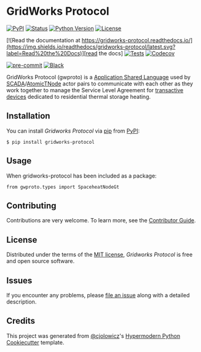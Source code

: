 # GridWorks Protocol

[![PyPI](https://img.shields.io/pypi/v/gridworks-protocol.svg)][pypi_]
[![Status](https://img.shields.io/pypi/status/gridworks-protocol.svg)][status]
[![Python Version](https://img.shields.io/pypi/pyversions/gridworks-protocol)][python version]
[![License](https://img.shields.io/pypi/l/gridworks-protocol)][license]

[![Read the documentation at https://gridworks-protocol.readthedocs.io/](https://img.shields.io/readthedocs/gridworks-protocol/latest.svg?label=Read%20the%20Docs)][read the docs]
[![Tests](https://github.com/thegridelectric/gridworks-protocol/workflows/Tests/badge.svg)][tests]
[![Codecov](https://codecov.io/gh/thegridelectric/gridworks-protocol/branch/main/graph/badge.svg)][codecov]

[![pre-commit](https://img.shields.io/badge/pre--commit-enabled-brightgreen?logo=pre-commit&logoColor=white)][pre-commit]
[![Black](https://img.shields.io/badge/code%20style-black-000000.svg)][black]

[pypi_]: https://pypi.org/project/gridworks-protocol/
[status]: https://pypi.org/project/gridworks-protocol/
[python version]: https://pypi.org/project/gridworks-protocol
[read the docs]: https://gridworks-protocol.readthedocs.io/
[tests]: https://github.com/thegridelectric/gridworks-protocol/actions?workflow=Tests
[codecov]: https://app.codecov.io/gh/thegridelectric/gridworks-protocol
[pre-commit]: https://github.com/pre-commit/pre-commit
[black]: https://github.com/psf/black

GridWorks Protocol (gwproto) is a [Application Shared Language](https://gridwork-type-registry.readthedocs.io/en/latest/asls.html)
used by [SCADA](https://gridworks.readthedocs.io/en/latest/scada.html)/[AtomicTNode](https://gridworks.readthedocs.io/en/latest/atomic-t-node.html) actor pairs to communicate
with each other as they work together to manage the Service Level Agreement for
[transactive devices](https://gridworks.readthedocs.io/en/latest/transactive-device.html) dedicated to residential thermal storage heating.

## Installation

You can install _Gridworks Protocol_ via [pip] from [PyPI]:

```console
$ pip install gridworks-protocol
```

## Usage

When gridworks-protocol has been included as a package:

```
from gwproto.types import SpaceheatNodeGt
```

## Contributing

Contributions are very welcome.
To learn more, see the [Contributor Guide].

## License

Distributed under the terms of the [MIT license][license],
_Gridworks Protocol_ is free and open source software.

## Issues

If you encounter any problems,
please [file an issue] along with a detailed description.

## Credits

This project was generated from [@cjolowicz]'s [Hypermodern Python Cookiecutter] template.

[@cjolowicz]: https://github.com/cjolowicz
[pypi]: https://pypi.org/
[hypermodern python cookiecutter]: https://github.com/cjolowicz/cookiecutter-hypermodern-python
[file an issue]: https://github.com/thegridelectric/gridworks-protocol/issues
[pip]: https://pip.pypa.io/

<!-- github-only -->

[license]: https://github.com/thegridelectric/gridworks-protocol/blob/main/LICENSE
[contributor guide]: https://github.com/thegridelectric/gridworks-protocol/blob/main/CONTRIBUTING.md
